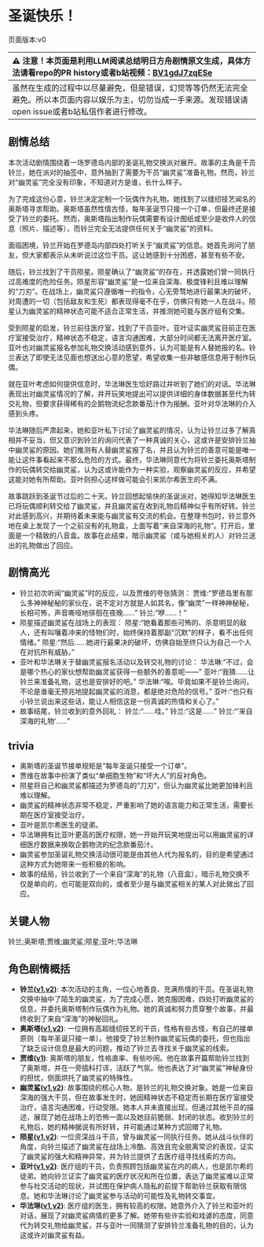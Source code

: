 # 圣诞快乐！
页面版本:v0
 

| :warning: 注意！本页面是利用LLM阅读总结明日方舟剧情原文生成，具体方法请看repo的PR history或者b站视频：[BV1gdJ7zqESe](https://www.bilibili.com/video/BV1gdJ7zqESe/)         |
|:----------------------------|
| 虽然在生成的过程中以尽量避免，但是错误，幻觉等等仍然无法完全避免。所以本页面内容以娱乐为主，切勿当成一手来源。发现错误请open issue或者b站私信作者进行修改。|



## 剧情总结
本次活动剧情围绕着一场罗德岛内部的圣诞礼物交换派对展开。故事的主角是干员铃兰，她在派对的抽签中，意外抽到了需要为干员“幽灵鲨”准备礼物。然而，铃兰对“幽灵鲨”完全没有印象，不知道对方是谁，长什么样子。

为了完成这份心意，铃兰决定定制一个玩偶作为礼物。她找到了以缝纫技艺闻名的奥斯塔寻求帮助。奥斯塔虽然性情古怪，每年圣诞节只接一个订单，但最终还是接受了铃兰的委托。然而，奥斯塔指出制作玩偶需要有设计图纸或至少是收件人的信息（照片、描述等），而铃兰完全无法提供任何关于“幽灵鲨”的资料。

面临困境，铃兰开始在罗德岛内部四处打听关于“幽灵鲨”的信息。她首先询问了朋友，但大家都表示从未听说过这位干员。这让她感到十分困惑，甚至有些不安。

随后，铃兰找到了干员陨星。陨星确认了“幽灵鲨”的存在，并透露她们曾一同执行过高难度的危险任务。陨星形容“幽灵鲨”是一位来自深海、极度锋利且难以理解的“刀刃”。在战场上，幽灵鲨只遵循唯一的指令，心无旁骛地进行最果决的破坏，对周遭的一切（包括敌友和生死）都表现得毫不在乎，仿佛只有她一人在战斗。陨星认为幽灵鲨的精神状态可能不适合正常生活，并推测她可能与医疗组有交集。

受到陨星的启发，铃兰前往医疗室，找到了干员亚叶。亚叶证实幽灵鲨目前正在医疗室接受治疗，精神状态不稳定，语言沟通困难，大部分时间都无法离开医疗室。亚叶也对幽灵鲨报名参加礼物交换活动感到意外，认为可能是有人替她报的名。铃兰表达了即使无法见面也想送出心意的愿望，希望收集一些非敏感信息用于制作玩偶。

就在亚叶考虑如何提供信息时，华法琳医生恰好路过并听到了她们的对话。华法琳表现出对幽灵鲨情况的了解，并开玩笑地提出可以提供详细的身体数据甚至代为转交礼物，但要求获得稀有的企鹅物流纪念款番茄汁作为报酬。亚叶对华法琳的介入感到头疼。

华法琳随后严肃起来，她和亚叶私下讨论了幽灵鲨的情况，认为让铃兰过多了解真相并不妥当，但又意识到铃兰的询问代表了一种真诚的关心，这或许是安排铃兰抽中幽灵鲨的原因。她们推测有人替幽灵鲨报了名，并且认为铃兰的善意可能是唯一能让这件事看起来不那么危险的方式。最终，华法琳同意代为将铃兰委托奥斯塔制作的玩偶转交给幽灵鲨，认为这或许能作为一种实验，观察幽灵鲨的反应，并希望这能对她有所帮助。亚叶则担心这样做可能会引来凯尔希医生的不满。

故事跳跃到圣诞节过后的二十天。铃兰回想起愉快的圣诞派对，她得知华法琳医生已将玩偶顺利转交给了幽灵鲨，并且幽灵鲨在收到礼物后精神似乎有所好转。铃兰对此感到高兴，并期待着未来能与幽灵鲨有交流的机会。在整理书包时，铃兰意外地在桌上发现了一个之前没有的礼物盒，上面写着“来自深海的礼物”。打开后，里面是一个精致的八音盒。故事在此结束，暗示幽灵鲨（或与她相关的人）对铃兰送出的礼物做出了回应。
## 剧情高光
*   铃兰初次听闻“幽灵鲨”时的反应，以及贾维的夸张猜测：
    贾维:“罗德岛里有那么多神神秘秘的家伙在，说不定对方就是人如其名，像“幽灵”一样神神秘秘，长相可怖，声音嘶哑地徘徊在夜晚......”
    铃兰:“咿......！”
*   陨星描述幽灵鲨在战场上的表现：
    陨星:“她看着那些可怖的、杀意明显的敌人，还有叫嚷着冲来的怪物们时，始终保持着那副“沉默”的样子，看不出任何情绪。”
    陨星:“然后......她进行最果决的破坏，仿佛自始至终只认为自己一个人在对抗所有威胁。”
*   亚叶和华法琳关于替幽灵鲨报名活动以及转交礼物的讨论：
    华法琳:“不过，会是哪个热心的家伙想帮助幽灵鲨获得一些额外的善意呢——”
    亚叶:“我猜......让铃兰来准备礼物，这也是安排好的吧。”
    华法琳:“唉。毕竟如果不是铃兰询问，不论是谁毫无预兆地提起幽灵鲨的消息，都是绝对危险的信号。”
    亚叶:“也只有小铃兰说出来这些话，能让人相信这是一份真诚的热情和关心了。”
*   故事结尾，铃兰收到的意外回礼：
    铃兰:“......哇。”
    铃兰:“这是......”
    铃兰:“‘来自深海的礼物’......”
## trivia
*   奥斯塔的圣诞节接单规矩是“每年圣诞只接受一个订单”。
*   贾维在故事中扮演了类似“单细胞生物”和“坏大人”的反衬角色。
*   陨星将自己和幽灵鲨都描述为罗德岛的“刀刃”，但认为幽灵鲨比她更加锋利且难以理解。
*   幽灵鲨的精神状态非常不稳定，严重影响了她的语言能力和正常生活，需要长期在医疗室接受治疗。
*   亚叶是凯尔希医生的徒弟。
*   华法琳拥有比亚叶更高的医疗权限，她一开始开玩笑地提出可以用幽灵鲨的详细医疗数据来换取企鹅物流的纪念款番茄汁。
*   幽灵鲨参加圣诞礼物交换活动很可能是由其他人代为报名的，目的是希望通过这种方式为她带来一些积极的影响。
*   故事的结局，铃兰收到了一个来自“深海”的礼物（八音盒），暗示礼物交换不仅是单向的，也可能是双向的，或者至少是与幽灵鲨相关的某人对此做出了回应。
## 关键人物
铃兰;奥斯塔;贾维;幽灵鲨;陨星;亚叶;华法琳
## 角色剧情概括
-   **铃兰([v1](../chars/char_358_lisa.md),[v2](../char_v3/char_358_lisa.md))**: 本次活动的主角，一位心地善良、充满热情的干员。在圣诞礼物交换中抽中了陌生的幽灵鲨，为了完成心愿，她克服困难，四处打听幽灵鲨的信息，并委托奥斯塔制作玩偶作为礼物。她的真诚和努力贯穿整个故事，并最终收到了来自“深海”的神秘回礼。
-   **奥斯塔([v1](../chars/char_346_aosta.md),[v2](../char_v3/char_346_aosta.md))**: 一位拥有高超缝纫技艺的干员，性格有些古怪，有自己的接单原则（每年圣诞只接一单）。他接受了铃兰制作幽灵鲨玩偶的委托，但也指出了缺乏设计信息是最大的问题，推动了铃兰去寻找关于幽灵鲨的线索。
-   **贾维([v1](../chars/char_349_chiave.md))**: 奥斯塔的朋友，性格直率、有些吵闹。他在故事开篇帮助铃兰找到了奥斯塔，并在一旁插科打诨，活跃了气氛。他也表达了对“幽灵鲨”神秘身份的担忧，侧面烘托了幽灵鲨的特殊性。
-   **幽灵鲨([v1](../chars/char_143_ghost.md),[v2](../char_v3/char_143_ghost.md))**: 故事围绕的核心人物，是铃兰的礼物交换对象。她是一位来自深海的强大干员，但在故事发生时，她因精神状态不稳定而长期在医疗室接受治疗，语言沟通困难，行动受限。她本人并未直接出现，但通过其他干员的描述，展现了她在战场上的恐怖一面以及她目前脆弱、封闭的状态。收到铃兰的礼物后，她的精神据说有所好转，并可能通过某种方式回赠了礼物。
-   **陨星([v1](../chars/char_219_meteo.md),[v2](../char_v3/char_219_meteo.md))**: 一位资深战斗干员，曾与幽灵鲨一同执行任务。她从战斗伙伴的角度，向铃兰描述了幽灵鲨在战场上冷酷、高效且完全脱离常识的表现，证实了幽灵鲨的强大和精神异常，并为铃兰提供了去医疗组寻找线索的方向。
-   **亚叶([v1](../chars/char_345_folnic.md),[v2](../char_v3/char_345_folnic.md))**: 医疗组的干员，负责照顾包括幽灵鲨在内的病人，也是凯尔希的徒弟。她向铃兰证实了幽灵鲨的医疗状况和所在位置，表达了幽灵鲨难以正常参与社交活动的现状，并试图在保护病人隐私的前提下帮助铃兰获取有限信息。她和华法琳讨论了幽灵鲨参与活动的可能性及礼物转交事宜。
-   **华法琳([v1](../chars/char_171_bldsk.md),[v2](../char_v3/char_171_bldsk.md))**: 医疗组的医生，拥有较高的权限。她意外介入了铃兰和亚叶的对话，展现了对幽灵鲨病情的更多了解。她带有些许实验和戏谑的态度，同意代为转交礼物给幽灵鲨，并与亚叶一同猜测了安排铃兰准备礼物的目的，认为这或许对幽灵鲨有益。